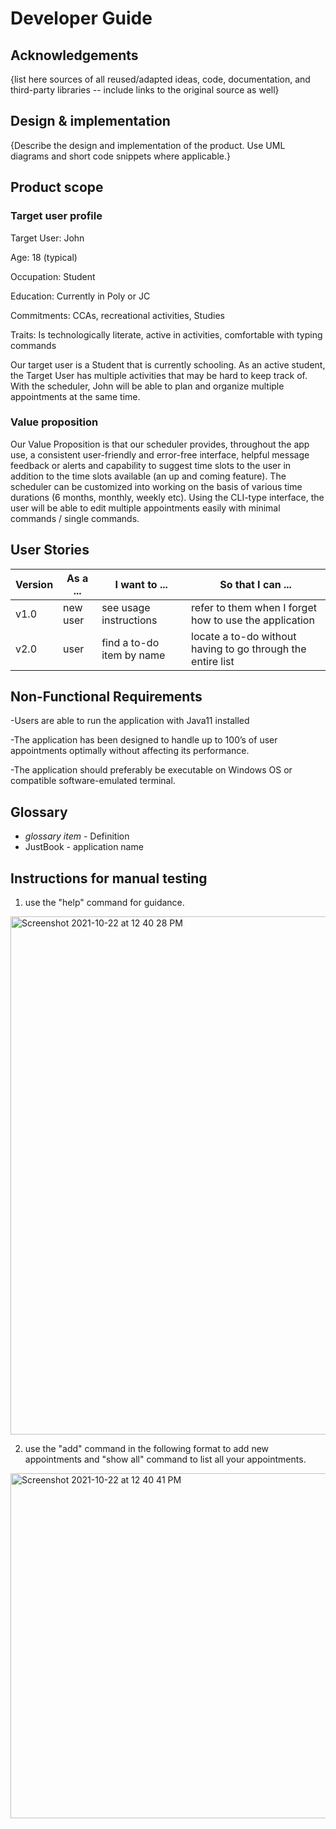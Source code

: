 # Developer Guide

## Acknowledgements

{list here sources of all reused/adapted ideas, code, documentation, and third-party libraries -- include links to the original source as well}

## Design & implementation

{Describe the design and implementation of the product. Use UML diagrams and short code snippets where applicable.}


## Product scope
### Target user profile

Target User: John 

Age: 18 (typical)

Occupation: Student

Education: Currently in Poly or JC

Commitments: CCAs, recreational activities, Studies

Traits: Is technologically literate, active in activities, comfortable with typing commands

Our target user is a Student that is currently schooling. As an active student, the Target User has multiple activities that may be hard to keep track of. With the scheduler, John will be able to plan and organize multiple appointments at the same time.


### Value proposition

Our Value Proposition is that our scheduler provides, throughout the app use, a consistent user-friendly and error-free interface, helpful message feedback or alerts and capability to suggest time slots to the user in addition to the time slots available (an up and coming feature). The scheduler can be customized into working on the basis of various time durations (6 months, monthly, weekly etc). Using the CLI-type interface, the user will be able to edit multiple appointments easily with minimal commands / single commands.


## User Stories

|Version| As a ... | I want to ... | So that I can ...|
|--------|----------|---------------|------------------|
|v1.0|new user|see usage instructions|refer to them when I forget how to use the application|
|v2.0|user|find a to-do item by name|locate a to-do without having to go through the entire list|

## Non-Functional Requirements

-Users are able to run the application with Java11 installed

-The application has been designed to handle up to 100’s of user appointments optimally without affecting its performance.

-The application should preferably be executable on Windows OS or compatible software-emulated terminal.


## Glossary

* *glossary item* - Definition
* JustBook - application name

## Instructions for manual testing

1. use the "help" command for guidance.

<img width="829" alt="Screenshot 2021-10-22 at 12 40 28 PM" src="https://user-images.githubusercontent.com/88772711/138394613-e2b6b7ef-a56a-4987-b8cb-dc96c4dce2d4.png">

2. use the "add" command in the following format to add new appointments and "show all" command to list all your appointments.

<img width="552" alt="Screenshot 2021-10-22 at 12 40 41 PM" src="https://user-images.githubusercontent.com/88772711/138394757-a348e32b-89f8-432e-a6b2-ad2bb5c26e66.png">

